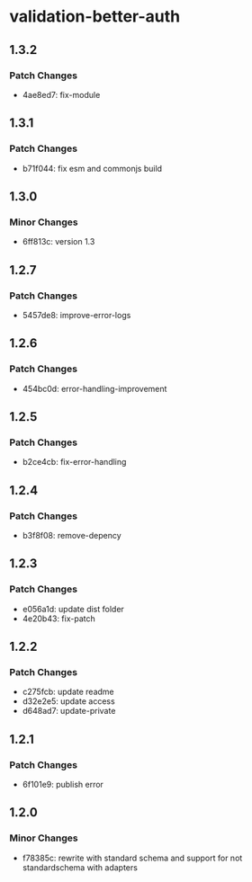 # validation-better-auth

## 1.3.2

### Patch Changes

- 4ae8ed7: fix-module

## 1.3.1

### Patch Changes

- b71f044: fix esm and commonjs build

## 1.3.0

### Minor Changes

- 6ff813c: version 1.3

## 1.2.7

### Patch Changes

- 5457de8: improve-error-logs

## 1.2.6

### Patch Changes

- 454bc0d: error-handling-improvement

## 1.2.5

### Patch Changes

- b2ce4cb: fix-error-handling

## 1.2.4

### Patch Changes

- b3f8f08: remove-depency

## 1.2.3

### Patch Changes

- e056a1d: update dist folder
- 4e20b43: fix-patch

## 1.2.2

### Patch Changes

- c275fcb: update readme
- d32e2e5: update access
- d648ad7: update-private

## 1.2.1

### Patch Changes

- 6f101e9: publish error

## 1.2.0

### Minor Changes

- f78385c: rewrite with standard schema and support for not standardschema with adapters
